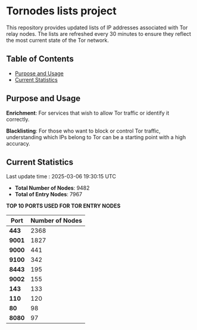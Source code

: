 # Tornodes lists project

This repository provides updated lists of IP addresses associated with Tor relay nodes. The lists are refreshed every 30 minutes to ensure they reflect the most current state of the Tor network.

## Table of Contents

- [Purpose and Usage](#purpose-and-usage)
- [Current Statistics](#current-statistics)


## Purpose and Usage

**Enrichment**: For services that wish to allow Tor traffic or identify it correctly.

**Blacklisting**: For those who want to block or control Tor traffic, understanding which IPs belong to Tor can be a starting point with a high accuracy.

## Current Statistics

Last update time : 2025-03-06 19:30:15 UTC

- **Total Number of Nodes**: 9482
- **Total of Entry Nodes**: 7967

**TOP 10 PORTS USED FOR TOR ENTRY NODES**

| **Port** | **Number of Nodes** |
|------|-----------------|
| **443**   | 2368  |
| **9001**   | 1827  |
| **9000**   | 441  |
| **9100**   | 342  |
| **8443**   | 195  |
| **9002**   | 155  |
| **143**   | 133  |
| **110**   | 120  |
| **80**   | 98  |
| **8080**   | 97  |

